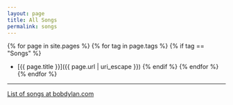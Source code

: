 ```yaml
---
layout: page
title: All Songs
permalink: songs
---
```


{% for page in site.pages %}
{% for tag in page.tags %}
{% if tag == "Songs" %}
-   [{{ page.title }}]({{ page.url | uri_escape }})
{% endif %}
{% endfor %}
{% endfor %}

* * * * *

[List of songs at bobdylan.com](http://www.bobdylan.com/songs/)
